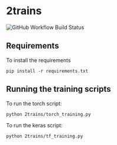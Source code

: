 # 2trains

![GitHub Workflow Build Status](https://github.com/zaccharieramzi/2trains/workflows/Continuous%20testing/badge.svg)

## Requirements
To install the requirements

```
pip install -r requirements.txt
```

## Running the training scripts
To run the torch script:
```
python 2trains/torch_training.py
```

To run the keras script:
```
python 2trains/tf_training.py
```
